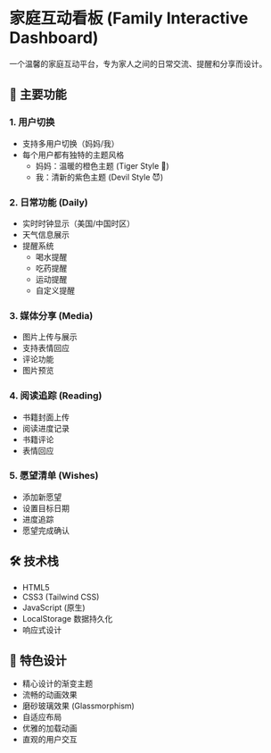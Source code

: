 # 家庭互动看板 (Family Interactive Dashboard)

一个温馨的家庭互动平台，专为家人之间的日常交流、提醒和分享而设计。

## 🌟 主要功能

### 1. 用户切换
- 支持多用户切换（妈妈/我）
- 每个用户都有独特的主题风格
  - 妈妈：温暖的橙色主题 (Tiger Style 🐯)
  - 我：清新的紫色主题 (Devil Style 😈)

### 2. 日常功能 (Daily)
- 实时时钟显示（美国/中国时区）
- 天气信息展示
- 提醒系统
  - 喝水提醒
  - 吃药提醒
  - 运动提醒
  - 自定义提醒

### 3. 媒体分享 (Media)
- 图片上传与展示
- 支持表情回应
- 评论功能
- 图片预览

### 4. 阅读追踪 (Reading)
- 书籍封面上传
- 阅读进度记录
- 书籍评论
- 表情回应

### 5. 愿望清单 (Wishes)
- 添加新愿望
- 设置目标日期
- 进度追踪
- 愿望完成确认

## 🛠 技术栈

- HTML5
- CSS3 (Tailwind CSS)
- JavaScript (原生)
- LocalStorage 数据持久化
- 响应式设计

## 💫 特色设计

- 精心设计的渐变主题
- 流畅的动画效果
- 磨砂玻璃效果 (Glassmorphism)
- 自适应布局
- 优雅的加载动画
- 直观的用户交互
